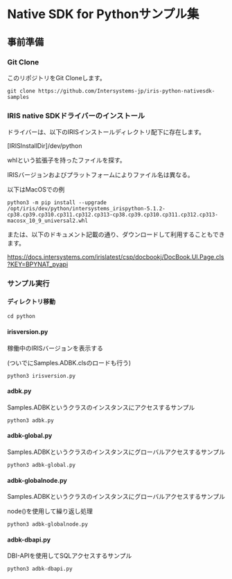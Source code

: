 # Native SDK for Pythonサンプル集
## 事前準備
### Git Clone

このリポジトリをGit Cloneします。

```
git clone https://github.com/Intersystems-jp/iris-python-nativesdk-samples
```

### IRIS native SDKドライバーのインストール

ドライバーは、以下のIRISインストールディレクトリ配下に存在します。

[IRISInstallDir]/dev/python

whlという拡張子を持ったファイルを探す。

IRISバージョンおよびプラットフォームによりファイル名は異なる。

以下はMacOSでの例

```
python3 -m pip install --upgrade /opt/iris/dev/python/intersystems_irispython-5.1.2-cp38.cp39.cp310.cp311.cp312.cp313-cp38.cp39.cp310.cp311.cp312.cp313-macosx_10_9_universal2.whl
```

または、以下のドキュメント記載の通り、ダウンロードして利用することもできます。

https://docs.intersystems.com/irislatest/csp/docbookj/DocBook.UI.Page.cls?KEY=BPYNAT_pyapi

### サンプル実行

#### ディレクトリ移動

```
cd python
```

#### irisversion.py

稼働中のIRISバージョンを表示する

(ついでにSamples.ADBK.clsのロードも行う)

```
python3 irisversion.py
```

#### adbk.py

Samples.ADBKというクラスのインスタンスにアクセスするサンプル

```
python3 adbk.py
```

#### adbk-global.py

Samples.ADBKというクラスのインスタンスにグローバルアクセスするサンプル

```
python3 adbk-global.py
```

#### adbk-globalnode.py

Samples.ADBKというクラスのインスタンスにグローバルアクセスするサンプル

node()を使用して繰り返し処理

```
python3 adbk-globalnode.py
```

#### adbk-dbapi.py

DBI-APIを使用してSQLアクセスするサンプル

```
python3 adbk-dbapi.py
```

#### ##
